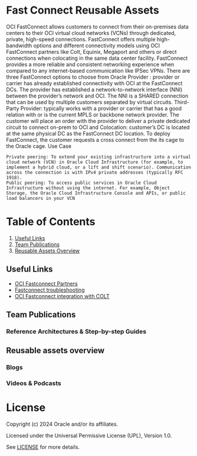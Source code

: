 # Fast Connect Reusable Assets

OCI FastConnect allows customers to connect from their on-premises data centers to their OCI virtual cloud networks (VCNs) through dedicated, private, high-speed connections. FastConnect offers multiple high-bandwidth options and different connectivity models using OCI FastConnect partners like Colt, Equinix, Megaport and others or direct connections when colocating in the same data center facility. FastConnect provides a more reliable and consistent networking experience when compared to any internet-based communication like IPSec VPNs. There are three FastConnect options to choose from Oracle Provider : provider or carrier has already established connectivity with OCI at the FastConnect DCs. The provider has established a network-to-network interface (NNI) between the provider’s network and OCI. The NNI is a SHARED connection that can be used by multiple customers separated by virtual circuits. Third-Party Provider: typically works with a provider or carrier that has a good relation with or is the current MPLS or backbone network provider. The customer will place an order with  the provider to deliver a private dedicated circuit to connect on-prem to OCI and Colocation: customer’s DC is located at the same physical DC as the FastConnect DC location. To deploy FastConnect, the customer requests a cross connect from the its cage to the Oracle cage.
Use Case

    Private peering: To extend your existing infrastructure into a virtual cloud network (VCN) in Oracle Cloud Infrastructure (for example, to implement a hybrid cloud, or a lift and shift scenario). Communication across the connection is with IPv4 private addresses (typically RFC 1918).
    Public peering: To access public services in Oracle Cloud Infrastructure without using the internet. For example, Object Storage, the Oracle Cloud Infrastructure Console and APIs, or public load balancers in your VCN


# Table of Contents
 
1. [Useful Links](#useful-links)
2. [Team Publications](#team-publications)
3. [Reusable Assets Overview](#reusable-assets-overview)
 
## Useful Links
- [OCI Fastconnect Partners](https://www.oracle.com/it/cloud/networking/fastconnect/providers/)
- [Fastconnect troubleshooting](https://www.ateam-oracle.com/post/fastconnect-troubleshooting)
- [OCI Fastconnect integration with COLT](https://blogs.oracle.com/cloud-infrastructure/post/oracle-cloud-infrastructure-fastconnect-integration-with-colt)

## Team Publications

### Reference Architectures & Step-by-step Guides




## Reusable assets overview

 
### Blogs
 



### Videos & Podcasts



# License

Copyright (c) 2024 Oracle and/or its affiliates.

Licensed under the Universal Permissive License (UPL), Version 1.0.

See [LICENSE](https://github.com/oracle-devrel/technology-engineering/blob/main/LICENSE) for more details.
